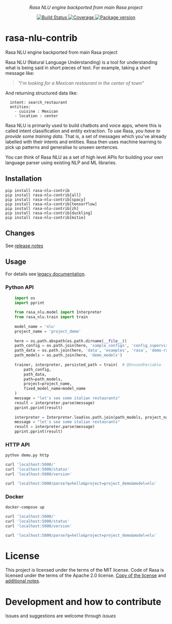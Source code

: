 <p align="center">
    <em>Rasa NLU engine backported from main Rasa project</em>
</p>
<p align="center">
<a href="https://travis-ci.org/madkote/rasa-nlu-contrib" target="_blank">
    <img src="https://travis-ci.org/madkote/rasa_nlu_contrib.svg?branch=master" alt="Build Status">
</a>
<a href="https://codecov.io/gh/madkote/rasa-nlu-contrib" target="_blank">
    <img src="https://codecov.io/gh/madkote/rasa_nlu_contrib/branch/master/graph/badge.svg" alt="Coverage">
</a>
<a href="https://pypi.org/project/rasa-nlu-contrib" target="_blank">
    <img src="https://img.shields.io/pypi/v/rasa_nlu_contrib.svg" alt="Package version">
</a>
</p>

# rasa-nlu-contrib
Rasa NLU engine backported from main Rasa project

Rasa NLU (Natural Language Understanding) is a tool for understanding what is being said in short pieces of text.
For example, taking a short message like:

> *"I'm looking for a Mexican restaurant in the center of town"*

And returning structured data like:

```
  intent: search_restaurant
  entities: 
    - cuisine : Mexican
    - location : center
```

Rasa NLU is primarily used to build chatbots and voice apps, where this is called intent classification and entity extraction.
To use Rasa, *you have to provide some training data*.
That is, a set of messages which you've already labelled with their intents and entities.
Rasa then uses machine learning to pick up patterns and generalise to unseen sentences. 

You can think of Rasa NLU as a set of high level APIs for building your own language parser using existing NLP and ML libraries.

## Installation
```
pip install rasa-nlu-contrib
pip install rasa-nlu-contrib[all]
pip install rasa-nlu-contrib[spacy]
pip install rasa-nlu-contrib[tensorflow]
pip install rasa-nlu-contrib[zh]
pip install rasa-nlu-contrib[duckling]
pip install rasa-nlu-contrib[mitie]
```

## Changes
See [release notes](CHANGES.md)

## Usage
For details see [legacy documentation](https://legacy-docs.rasa.com/docs/nlu/).

### Python API
```python
	import os
	import pprint
	
	from rasa_nlu.model import Interpreter
	from rasa_nlu.train import train
	
	model_name = 'nlu'
	project_name = 'project_demo'
	
	here = os.path.abspath(os.path.dirname(__file__))
	path_config = os.path.join(here, 'sample_configs', 'config_supervised_embeddings.yml')  # noqa E501
	path_data = os.path.join(here, 'data', 'examples', 'rasa', 'demo-rasa.md')
	path_models = os.path.join(here, 'demo_models')
	
	trainer, interpreter, persisted_path = train(  # @UnusedVariable
	    path_config,
	    path_data,
	    path=path_models,
	    project=project_name,
	    fixed_model_name=model_name
	)
	message = "let's see some italian restaurants"
	result = interpreter.parse(message)
	pprint.pprint(result)
	
	interpreter = Interpreter.load(os.path.join(path_models, project_name, model_name))  # noqa E501
	message = "let's see some italian restaurants"
	result = interpreter.parse(message)
	pprint.pprint(result)
```

### HTTP API
```sh
python demo.py http

curl 'localhost:5000/'
curl 'localhost:5000/status'
curl 'localhost:5000/version'

curl 'localhost:5000/parse?q=hello&project=project_demo&model=nlu'
```

### Docker
```sh
docker-compose up

curl 'localhost:5000/'
curl 'localhost:5000/status'
curl 'localhost:5000/version'

curl 'localhost:5000/parse?q=hello&project=project_demo&model=nlu'
```

# License
This project is licensed under the terms of the MIT license.
Code of Rasa is licensed under the terms of the Apache 2.0 license.
[Copy of the license](LICENSE) and [additional notes](NOTICE).

# Development and how to contribute
Issues and suggestions are welcome through *issues*
